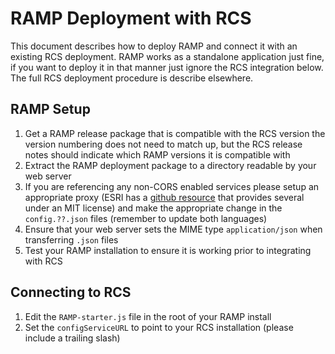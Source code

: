 # RAMP Deployment with RCS

This document describes how to deploy RAMP and connect it with an existing RCS
deployment.  RAMP works as a standalone application just fine, if you want to
deploy it in that manner just ignore the RCS integration below.  The full RCS
deployment procedure is describe elsewhere.

## RAMP Setup
1. Get a RAMP release package that is compatible with the RCS version
   the version numbering does not need to match up, but the RCS release notes
   should indicate which RAMP versions it is compatible with
1. Extract the RAMP deployment package to a directory readable by your web server
1. If you are referencing any non-CORS enabled services please setup an
   appropriate proxy (ESRI has a [github
   resource](https://github.com/Esri/resource-proxy) that provides several
   under an MIT license) and make the appropriate change in the
   `config.??.json` files (remember to update both languages)
1. Ensure that your web server sets the MIME type `application/json` when transferring `.json` files
1. Test your RAMP installation to ensure it is working prior to integrating with RCS

## Connecting to RCS
1. Edit the `RAMP-starter.js` file in the root of your RAMP install
1. Set the `configServiceURL` to point to your RCS installation (please include a trailing slash)

